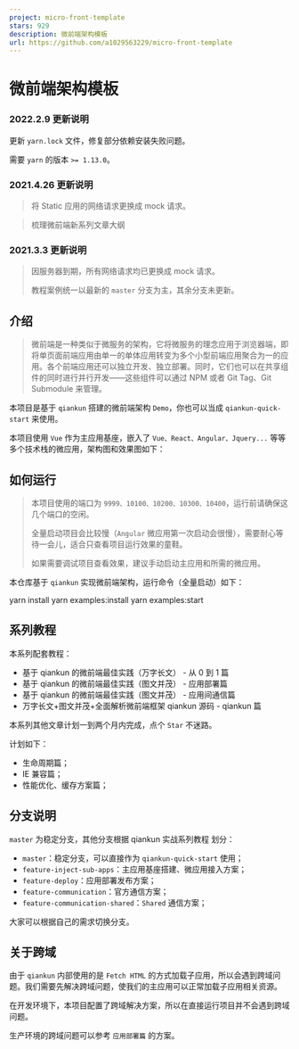 ```yaml
---
project: micro-front-template
stars: 929
description: 微前端架构模板
url: https://github.com/a1029563229/micro-front-template
---
```


微前端架构模板
=======

### 2022.2.9 更新说明

更新 `yarn.lock` 文件，修复部分依赖安装失败问题。

需要 `yarn` 的版本 `>= 1.13.0`。

### 2021.4.26 更新说明

> 将 Static 应用的网络请求更换成 mock 请求。

> 梳理微前端新系列文章大纲

### 2021.3.3 更新说明

> 因服务器到期，所有网络请求均已更换成 mock 请求。
> 
> 教程案例统一以最新的 `master` 分支为主，其余分支未更新。

介绍
--

> 微前端是一种类似于微服务的架构，它将微服务的理念应用于浏览器端，即将单页面前端应用由单一的单体应用转变为多个小型前端应用聚合为一的应用。各个前端应用还可以独立开发、独立部署。同时，它们也可以在共享组件的同时进行并行开发——这些组件可以通过 NPM 或者 Git Tag、Git Submodule 来管理。

本项目是基于 `qiankun` 搭建的微前端架构 `Demo`，你也可以当成 `qiankun-quick-start` 来使用。

本项目使用 `Vue` 作为主应用基座，嵌入了 `Vue、React、Angular、Jquery...` 等等多个技术栈的微应用，架构图和效果图如下：

如何运行
----

> 本项目使用的端口为 `9999、10100、10200、10300、10400`，运行前请确保这几个端口的空闲。
> 
> 全量启动项目会比较慢（`Angular` 微应用第一次启动会很慢），需要耐心等待一会儿，适合只查看项目运行效果的童鞋。
> 
> 如果需要调试项目查看效果，建议手动启动主应用和所需的微应用。

本仓库基于 `qiankun` 实现微前端架构，运行命令（全量启动）如下：

yarn install
yarn examples:install
yarn examples:start

系列教程
----

本系列配套教程：

-   基于 qiankun 的微前端最佳实践（万字长文） - 从 0 到 1 篇
-   基于 qiankun 的微前端最佳实践（图文并茂） - 应用部署篇
-   基于 qiankun 的微前端最佳实践（图文并茂） - 应用间通信篇
-   万字长文+图文并茂+全面解析微前端框架 qiankun 源码 - qiankun 篇

本系列其他文章计划一到两个月内完成，点个 `Star` 不迷路。

计划如下：

-   生命周期篇；
-   IE 兼容篇；
-   性能优化、缓存方案篇；

分支说明
----

`master` 为稳定分支，其他分支根据 qiankun 实战系列教程 划分：

-   `master`：稳定分支，可以直接作为 `qiankun-quick-start` 使用；
-   `feature-inject-sub-apps`：主应用基座搭建、微应用接入方案；
-   `feature-deploy`：应用部署发布方案；
-   `feature-communication`：官方通信方案；
-   `feature-communication-shared`：`Shared` 通信方案；

大家可以根据自己的需求切换分支。

关于跨域
----

由于 `qiankun` 内部使用的是 `Fetch HTML` 的方式加载子应用，所以会遇到跨域问题。我们需要先解决跨域问题，使我们的主应用可以正常加载子应用相关资源。

在开发环境下，本项目配置了跨域解决方案，所以在直接运行项目并不会遇到跨域问题。

生产环境的跨域问题可以参考 `应用部署篇` 的方案。
